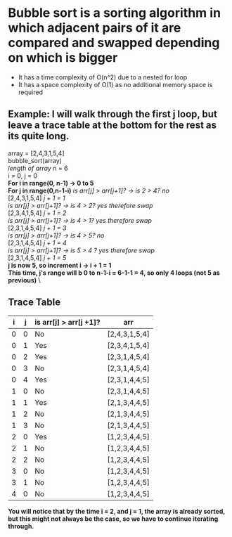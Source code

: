 # Bubble sort is a sorting algorithm in which adjacent pairs of it are compared and swapped depending on which is bigger
- It has a time complexity of O(n^2) due to a nested for loop
- It has a space complexity of O(1) as no additional memory space is required

## Example: I will walk through the first j loop, but leave a trace table at the bottom for the rest as its quite long.
array = [2,4,3,1,5,4] \
bubble_sort(array) \
*length of array* n = 6 \
i = 0, j = 0 \
**For i in range(0, n-1) -> 0 to 5** \
**For j in range(0,n-1-i)**
*is arr[j] > arr[j+1]? -> is 2 > 4? no* \
[2,4,3,1,5,4] *j + 1 = 1* \
*is arr[j] > arr[j+1]? -> is 4 > 2? yes therefore swap* \
[2,3,4,1,5,4] *j + 1 = 2* \
*is arr[j] > arr[j+1]? -> is 4 > 1? yes therefore swap* \
[2,3,1,4,5,4] *j + 1 = 3* \
*is arr[j] > arr[j+1]? -> is 4 > 5? no* \
[2,3,1,4,5,4] *j + 1 = 4* \
*is arr[j] > arr[j+1]? -> is 5 > 4 ? yes therefore swap* \
[2,3,1,4,5,4] *j + 1 = 5* \
**j is now 5, so increment i -> i + 1 = 1** \
**This time, j's range will b 0 to n-1-i = 6-1-1 = 4, so only 4 loops (not 5 as previous)** \

## Trace Table
| i  | j |is arr[j] > arr[j +1]?| arr         |
| ---| - | ---------------------|-------------| 
| 0  | 0 |        No            |[2,4,3,1,5,4]|
| 0  | 1 |        Yes           |[2,3,4,1,5,4]|
| 0  | 2 |        Yes           |[2,3,1,4,5,4]|
| 0  | 3 |        No            |[2,3,1,4,5,4]|
| 0  | 4 |        Yes           |[2,3,1,4,4,5]|
| 1  | 0 |        No            |[2,3,1,4,4,5]|
| 1  | 1 |        Yes           |[2,1,3,4,4,5]|
| 1  | 2 |        No            |[2,1,3,4,4,5]|
| 1  | 3 |        No            |[2,1,3,4,4,5]|
| 2  | 0 |        Yes           |[1,2,3,4,4,5]|
| 2  | 1 |        No            |[1,2,3,4,4,5]|
| 2  | 2 |        No            |[1,2,3,4,4,5]|
| 3  | 0 |        No            |[1,2,3,4,4,5]|
| 3  | 1 |        No            |[1,2,3,4,4,5]|
| 4  | 0 |        No            |[1,2,3,4,4,5]|

**You will notice that by the time i = 2, and j = 1, the array is already sorted, but this might not always be the case, so we have to continue iterating through.**
